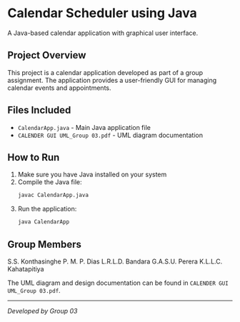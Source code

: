 # Calendar Scheduler using Java

A Java-based calendar application with graphical user interface.

## Project Overview

This project is a calendar application developed as part of a group assignment. The application provides a user-friendly GUI for managing calendar events and appointments.

## Files Included

- `CalendarApp.java` - Main Java application file
- `CALENDER GUI UML_Group 03.pdf` - UML diagram documentation

## How to Run

1. Make sure you have Java installed on your system
2. Compile the Java file:
   ```bash
   javac CalendarApp.java
   ```
3. Run the application:
   ```bash
   java CalendarApp
   ```

## Group Members

S.S. Konthasinghe
P. M. P. Dias
L.R.L.D. Bandara
G.A.S.U. Perera
K.L.L.C. Kahatapitiya

The UML diagram and design documentation can be found in `CALENDER GUI UML_Group 03.pdf`.

---

*Developed by Group 03*
